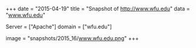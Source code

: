 
+++
date = "2015-04-19"
title = "Snapshot of http://www.wfu.edu"
data = "www.wfu.edu"

Server = ["Apache"]
domain = ["wfu.edu"]

  image = "snapshots/2015_16/www.wfu.edu.png"
+++
#
